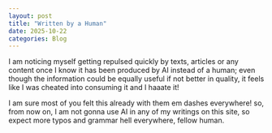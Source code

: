 ```yaml
---
layout: post
title: "Written by a Human"
date: 2025-10-22
categories: Blog
---
```


I am noticing myself getting repulsed quickly by texts, articles or any content once I know it has been produced by AI instead of a human; even though the information could be equally useful if not better in quality, it feels like I was cheated into consuming it and I haaate it!

I am sure most of you felt this already with them em dashes everywhere! so, from now on, I am not gonna use AI in any of my writings on this site, so expect more typos and grammar hell everywhere, fellow human.

